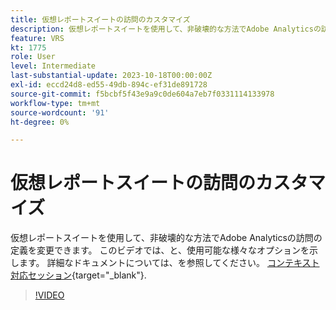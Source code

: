 ```yaml
---
title: 仮想レポートスイートの訪問のカスタマイズ
description: 仮想レポートスイートを使用して、非破壊的な方法でAdobe Analyticsの訪問の定義を変更できます。 このビデオでは、と、使用可能な様々なオプションを示します。
feature: VRS
kt: 1775
role: User
level: Intermediate
last-substantial-update: 2023-10-18T00:00:00Z
exl-id: eccd24d8-ed55-49db-894c-ef31de891728
source-git-commit: f5bcbf5f43e9a9c0de604a7eb7f0331114133978
workflow-type: tm+mt
source-wordcount: '91'
ht-degree: 0%

---
```


# 仮想レポートスイートの訪問のカスタマイズ

仮想レポートスイートを使用して、非破壊的な方法でAdobe Analyticsの訪問の定義を変更できます。 このビデオでは、と、使用可能な様々なオプションを示します。 詳細なドキュメントについては、を参照してください。 [コンテキスト対応セッション](https://experienceleague.adobe.com/docs/analytics/components/virtual-report-suites/vrs-mobile-visit-processing.html){target="_blank"}.

>[!VIDEO](https://video.tv.adobe.com/v/23545/?quality=12&learn=on)
